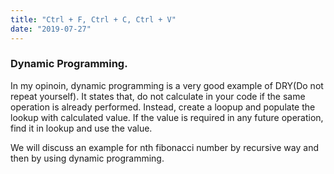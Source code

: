 ```yaml
---
title: "Ctrl + F, Ctrl + C, Ctrl + V"
date: "2019-07-27"
---
```


### Dynamic Programming.

In my opinoin, dynamic programming is a very good example of DRY(Do not repeat yourself). It states that, do not calculate in your code if the same operation is already performed. Instead, create a loopup and populate the lookup with calculated value. If the value is required in any future operation, find it in lookup and use the value. 

We will discuss an example for nth fibonacci number by recursive way and then by using dynamic programming.

